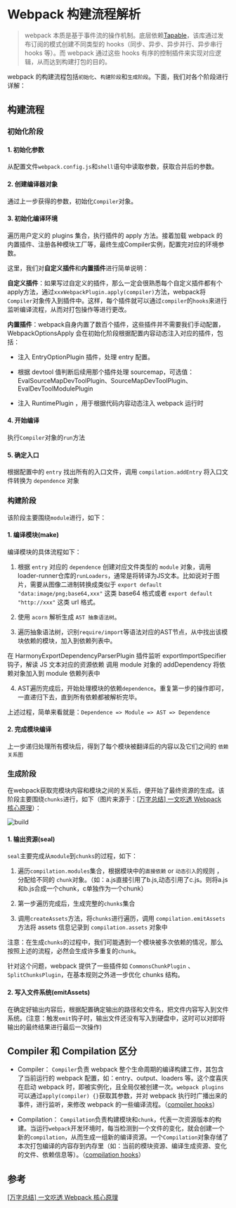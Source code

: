 # Webpack 构建流程解析

> webpack 本质是基于事件流的操作机制。底层依赖[Tapable](https://github.com/webpack/tapable)，该库通过发布订阅的模式创建不同类型的 hooks（同步、异步、异步并行、异步串行 hooks 等）。而 webpack 通过这些 hooks 有序的控制插件来实现对应逻辑，从而达到构建打包的目的。

webpack 的构建流程包括`初始化`、`构建阶段`和`生成阶段`。下面，我们对各个阶段进行详解：

## 构建流程

### 初始化阶段

#### 1. 初始化参数

从配置文件`webpack.config.js`和`shell`语句中读取参数，获取合并后的参数。

#### 2. 创建编译器对象

通过上一步获得的参数，初始化`Compiler`对象。

#### 3. 初始化编译环境

遍历用户定义的 plugins 集合，执行插件的 apply 方法。接着加载 webpack 的内置插件、注册各种模块工厂等，最终生成Compiler实例，配置完对应的环境参数。

这里，我们对**自定义插件**和**内置插件**进行简单说明：

**自定义插件**：如果写过自定义的插件，那么一定会很熟悉每个自定义插件都有个apply方法，通过`xxxWebpackPlugin.apply(compiler)`方法，webpack将`Compiler`对象传入到插件中。这样，每个插件就可以通过`compiler`的`hooks`来进行监听编译流程，从而对打包操作等进行更改。

**内置插件**：webpack自身内置了数百个插件，这些插件并不需要我们手动配置，WebpackOptionsApply 会在初始化阶段根据配置内容动态注入对应的插件，包括：

* 注入 EntryOptionPlugin 插件，处理 entry 配置。

* 根据 devtool 值判断后续用那个插件处理 sourcemap，可选值：EvalSourceMapDevToolPlugin、SourceMapDevToolPlugin、EvalDevToolModulePlugin

* 注入 RuntimePlugin ，用于根据代码内容动态注入 webpack 运行时

#### 4. 开始编译

执行`Compiler`对象的`run`方法

#### 5. 确定入口

根据配置中的 `entry` 找出所有的入口文件，调用 `compilation.addEntry` 将入口文件转换为 `dependence` 对象

### 构建阶段

该阶段主要围绕`module`进行，如下：

#### 1. 编译模块(make)

编译模块的具体流程如下：

1. 根据 `entry` 对应的 `dependence` 创建对应文件类型的 `module` 对象，调用loader-runner仓库的`runLoaders`，通常是将转译为JS文本。比如说对于图片，需要从图像二进制转换成类似于 `export default "data:image/png;base64,xxx"` 这类 base64 格式或者 `export default "http://xxx"` 这类 url 格式。

2. 使用 `acorn` 解析生成 `AST 抽象语法树`。

3. 遍历抽象语法树，识别`require/import`等语法对应的AST节点，从中找出该模块依赖的模块，加入到依赖列表中。

在 HarmonyExportDependencyParserPlugin 插件监听 exportImportSpecifier 钩子，解读 JS 文本对应的资源依赖
调用 module 对象的 addDependency 将依赖对象加入到 module 依赖列表中

4. AST遍历完成后，开始处理模块的依赖`dependence`。重复第一步的操作即可，一直递归下去，直到所有依赖都被解析完毕。

上述过程，简单来看就是：`Dependence => Module => AST => Dependence`

#### 2. 完成模块编译

上一步递归处理所有模块后，得到了每个模块被翻译后的内容以及它们之间的 `依赖关系图`

### 生成阶段

在webpack获取完模块内容和模块之间的关系后，便开始了最终资源的生成。该阶段主要围绕`chunks`进行，如下（图片来源于：[[万字总结] 一文吃透 Webpack 核心原理](https://mp.weixin.qq.com/s/SbJNbSVzSPSKBe2YStn2Zw)）：

![build](https://raw.githubusercontent.com/kerwin-ly/Blog/main/assets/imgs/webpack/build.png)

#### 1. 输出资源(seal)

`seal`主要完成从`module`到`chunks`的过程，如下：

1. 遍历`compilation.modules`集合，根据模块中的`直接依赖` or `动态引入`的规则 ，分配给不同的 `chunk`对象。（如：a.js直接引用了b.js,动态引用了c.js。则将a.js和b.js合成一个chunk，c单独作为一个chunk）

2. 第一步遍历完成后，生成完整的`chunks`集合

3. 调用`createAssets`方法，将`chunks`进行遍历，调用 `compilation.emitAssets` 方法将 assets 信息记录到 `compilation.assets` 对象中

注意：在生成`chunks`的过程中，我们可能遇到一个模块被多次依赖的情况，那么按照上述的流程，必然会生成许多重复的`chunk`。

针对这个问题，webpack 提供了一些插件如 `CommonsChunkPlugin` 、`SplitChunksPlugin`，在基本规则之外进一步优化 chunks 结构。

#### 2. 写入文件系统(emitAssets)

在确定好输出内容后，根据配置确定输出的路径和文件名，把文件内容写入到文件系统。(注意：触发`emit`钩子时，输出文件还没有写入到硬盘中，这时可以对即将输出的最终结果进行最后一次操作)

## Compiler 和 Compilation 区分

- Compiler： `Compiler`负责 webpack 整个生命周期的编译构建工作，其包含了当前运行的 webpack 配置，如：entry、output、loaders 等。这个度喜庆在启动 webpack 时，即被实例化，且全局仅被创建一次。`webpack plugins`可以通过`apply(compiler) {}`获取其参数，并对 webpack 执行时广播出来的事件，进行监听，来修改 webpack 的一些编译流程。（[compiler hooks](https://webpack.docschina.org/api/compiler-hooks/)）

- Compilation： `Compilation`负责构建模块和`chunk`，代表一次资源版本的构建。当运行`webpack`开发环境时，每当检测到一个文件的变化，就会创建一个新的`compilation`，从而生成一组新的编译资源。一个`Compilation`对象存储了本次打包编译的内容存到内存里（如：当前的模块资源、编译生成资源、变化的文件、依赖信息等）。（[compilation hooks](https://webpack.docschina.org/api/compilation-hooks/)）

## 参考

[[万字总结] 一文吃透 Webpack 核心原理](https://mp.weixin.qq.com/s/SbJNbSVzSPSKBe2YStn2Zw)